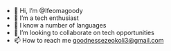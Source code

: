 - 👋 Hi, I’m @Ifeomagoody
- 👀 I’m a tech enthusiast
- 🌱 I know a number of languages
- 💞️ I’m looking to collaborate on tech opportunities
- 📫 How to reach me goodnessezeokoli3@gmail.com

<!---
Ifeomagoody/Ifeomagoody is a ✨ special ✨ repository because its `README.md` (this file) appears on your GitHub profile.
You can click the Preview link to take a look at your changes.
--->
